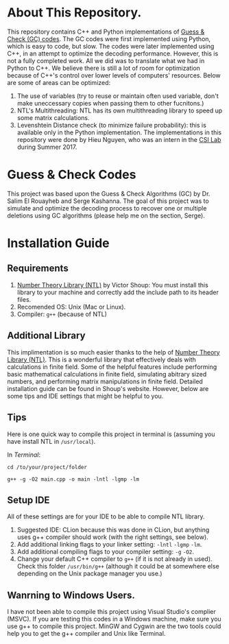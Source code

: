 # About This Repository.
This repository contains C++ and Python implementations of [Guess & Check (GC) codes](https://arxiv.org/abs/1705.09569). The GC codes were first implemented using Python, which is easy to code, but slow. The codes were later implemented using C++, in an attempt to optimize the decoding performance. However, this is not a fully completed work. All we did was to translate what we had in Python to C++. We believe there is still a lot of room for optimization because of C++'s control over lower levels of computers' resources. Below are some of areas can be optimized:
1. The use of variables (try to reuse or maintain often used variable, don't make uneccessary copies when passing them to other fucnitons.)
2. NTL's Multithreading: NTL has its own multithreading library to speed up some matrix calculations.
3. Levenshtein Distance check (to minimize failure probability): this is available only in the Python implementation.
The implementations in this repository were done by Hieu Nguyen, who was an intern in the [CSI Lab](http://eceweb1.rutgers.edu/csi/CSILab.html) during Summer 2017.
# Guess & Check Codes
This project was based upon the Guess &amp; Check Algorithms (GC) by Dr. Salim El Rouayheb and Serge Kashanna. The goal of this project was to simulate and optimize the decoding process to recover one or multiple deletions using GC algorithms (please help me on the section, Serge).
# Installation Guide
## Requirements
1. [Number Theory Library (NTL)](http://www.shoup.net/ntl/) by Victor Shoup: You must install this library to your machine and correctly add the include path to its header files.
2. Recomended OS: Unix (Mac or Linux).
3. Compiler: `g++` (because of NTL)
## Additional Library
This implimentation is so much easier thanks to the help of [Number Theory Library (NTL)](http://www.shoup.net/ntl/).
This is a wonderful library that effectively deals with calculations in finite field.
Some of the helpful features include performing basic mathematical calculations in finite field, simulating abitrary sized numbers, and performing matrix manipulations in finite field. 
Detailed installation guide can be found in Shoup's website. However, below are some tips and IDE settings that might be helpful to you.
## Tips
Here is one quick way to compile this project in terminal is (assuming you have install NTL in `/usr/local`).

In *Terminal*:
```
cd /to/your/project/folder
```
```
g++ -g -O2 main.cpp -o main -lntl -lgmp -lm
```
## Setup IDE
All of these settings are for your IDE to be able to compile NTL library.
1. Suggested IDE: CLion because this was done in CLion, but anything uses g++ compiler should work (with the right settings, see below).
2. Add additional linking flags to your linker setting: `-lntl` `-lgmp` `-lm`.
3. Add additional compiling flags to your compiler setting: `-g` `-O2`.
4. Change your default C++ compiler to `g++` (if it is not already in used). Check this folder `/usr/bin/g++` (although it could be at somewhere else depending on the Unix package manager you use.)

## Wanrning to Windows Users.
I have not been able to compile this project using Visual Studio's complier (MSVC). If you are testing this codes in a Windows machine, make sure you use g++ to compile this project. MinGW and Cygwin are the two tools could help you to get the g++ compiler and Unix like Terminal.
